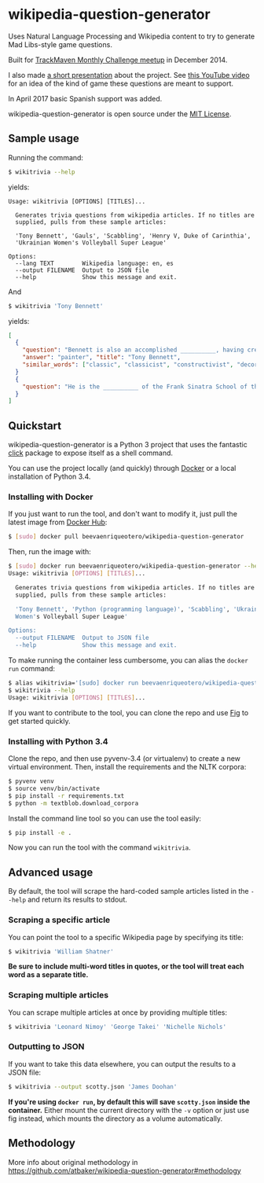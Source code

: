 wikipedia-question-generator
============================

Uses Natural Language Processing and Wikipedia content to try to generate Mad Libs-style game questions.

Built for [TrackMaven Monthly Challenge meetup](http://www.meetup.com/TrackMaven-Monthly-Challenge/events/218683569/) in December 2014.

I also made [a short presentation](http://slides.com/atbaker/trackmaven-monthly-challenge-demo) about the project. See [this YouTube video](https://www.youtube.com/watch?v=UJR1BYjtI7c&feature=youtu.be&t=1m46s) for an idea of the kind of game these questions are meant to support.

In April 2017 basic Spanish support was added.

wikipedia-question-generator is open source under the [MIT License](LICENSE).

Sample usage
------------

Running the command:

```bash
$ wikitrivia --help
```
yields:
```
Usage: wikitrivia [OPTIONS] [TITLES]...

  Generates trivia questions from wikipedia articles. If no titles are
  supplied, pulls from these sample articles:

  'Tony Bennett', 'Gauls', 'Scabbling', 'Henry V, Duke of Carinthia',
  'Ukrainian Women's Volleyball Super League'

Options:
  --lang TEXT        Wikipedia language: en, es
  --output FILENAME  Output to JSON file
  --help             Show this message and exit.
```
And
```bash
$ wikitrivia 'Tony Bennett'
```

yields:

```json
[
  {
    "question": "Bennett is also an accomplished __________, having created works\u2014under the name Anthony Benedetto\u2014that are on permanent public display in several institutions.",
    "answer": "painter", "title": "Tony Bennett",
    "similar_words": ["classic", "classicist", "constructivist", "decorator", "draftsman", "etcher", "expressionist", "illustrator"]
  }
  {
    "question": "He is the __________ of the Frank Sinatra School of the Arts in ..."
  }
]
```

Quickstart
----------

wikipedia-question-generator is a Python 3 project that uses the fantastic [click](http://click.pocoo.org/3/) package to expose itself as a shell command.

You can use the project locally (and quickly) through [Docker](https://www.docker.com/) or a local installation of Python 3.4.

### Installing with Docker

If you just want to run the tool, and don't want to modify it, just pull the latest image from [Docker Hub](https://registry.hub.docker.com/u/beevaenriqueotero/wikipedia-question-generator/):

```bash
$ [sudo] docker pull beevaenriqueotero/wikipedia-question-generator
```

Then, run the image with:

```bash
$ [sudo] docker run beevaenriqueotero/wikipedia-question-generator --help
Usage: wikitrivia [OPTIONS] [TITLES]...

  Generates trivia questions from wikipedia articles. If no titles are
  supplied, pulls from these sample articles:

  'Tony Bennett', 'Python (programming language)', 'Scabbling', 'Ukrainian
  Women's Volleyball Super League'

Options:
  --output FILENAME  Output to JSON file
  --help             Show this message and exit.
```

To make running the container less cumbersome, you can alias the `docker run` command:

```bash
$ alias wikitrivia='[sudo] docker run beevaenriqueotero/wikipedia-question-generator'
$ wikitrivia --help
Usage: wikitrivia [OPTIONS] [TITLES]...
```

If you want to contribute to the tool, you can clone the repo and use [Fig](http://www.fig.sh/) to get started quickly.

### Installing with Python 3.4

Clone the repo, and then use pyvenv-3.4 (or virtualenv) to create a new virtual environment. Then, install the requirements and the NLTK corpora:

```bash
$ pyvenv venv
$ source venv/bin/activate
$ pip install -r requirements.txt
$ python -m textblob.download_corpora
```

Install the command line tool so you can use the tool easily:

```bash
$ pip install -e .
```

Now you can run the tool with the command `wikitrivia`.

Advanced usage
--------------

By default, the tool will scrape the hard-coded sample articles listed in the `--help` and return its results to stdout.

### Scraping a specific article

You can point the tool to a specific Wikipedia page by specifying its title:

```bash
$ wikitrivia 'William Shatner'
```

**Be sure to include multi-word titles in quotes, or the tool will treat each word as a separate title.**

### Scraping multiple articles

You can scrape multiple articles at once by providing multiple titles:

```bash
$ wikitrivia 'Leonard Nimoy' 'George Takei' 'Nichelle Nichols'
```

### Outputting to JSON

If you want to take this data elsewhere, you can output the results to a JSON file:

```bash
$ wikitrivia --output scotty.json 'James Doohan'
```

**If you're using `docker run`, by default this will save `scotty.json` inside the container.** Either mount the current directory with the `-v` option or just use fig instead, which mounts the directory as a volume automatically.

Methodology
-----------

More info about original methodology in https://github.com/atbaker/wikipedia-question-generator#methodology
